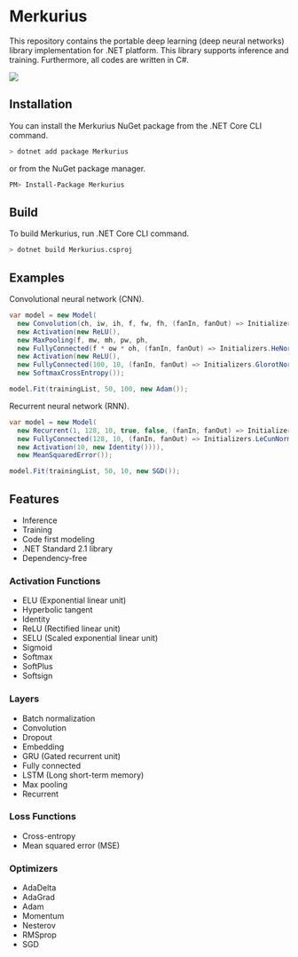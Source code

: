 # Merkurius

This repository contains the portable deep learning (deep neural networks) library implementation for .NET platform. This library supports inference and training. Furthermore, all codes are written in C#.

![](https://github.com/milchchan/Merkurius/workflows/.NET%20Core/badge.svg)

## Installation

You can install the Merkurius NuGet package from the .NET Core CLI command.

```sh
> dotnet add package Merkurius
```

or from the NuGet package manager.

```sh
PM> Install-Package Merkurius
```

## Build

To build Merkurius, run .NET Core CLI command.

```sh
> dotnet build Merkurius.csproj
```

## Examples

Convolutional neural network (CNN).

```csharp
var model = new Model(
  new Convolution(ch, iw, ih, f, fw, fh, (fanIn, fanOut) => Initializers.HeNormal(fanIn),
  new Activation(new ReLU(),
  new MaxPooling(f, mw, mh, pw, ph,
  new FullyConnected(f * ow * oh, (fanIn, fanOut) => Initializers.HeNormal(fanIn),
  new Activation(new ReLU(),
  new FullyConnected(100, 10, (fanIn, fanOut) => Initializers.GlorotNormal(fanIn, fanOut))))))),
  new SoftmaxCrossEntropy());

model.Fit(trainingList, 50, 100, new Adam());
```

Recurrent neural network (RNN).

```csharp
var model = new Model(
  new Recurrent(1, 128, 10, true, false, (fanIn, fanOut) => Initializers.LeCunNormal(fanIn),
  new FullyConnected(128, 10, (fanIn, fanOut) => Initializers.LeCunNormal(fanIn),
  new Activation(10, new Identity()))),
  new MeanSquaredError());

model.Fit(trainingList, 50, 10, new SGD());
```

## Features

* Inference
* Training
* Code first modeling
* .NET Standard 2.1 library
* Dependency-free

### Activation Functions
* ELU (Exponential linear unit)
* Hyperbolic tangent
* Identity
* ReLU (Rectified linear unit)
* SELU (Scaled exponential linear unit)
* Sigmoid
* Softmax
* SoftPlus
* Softsign

### Layers
* Batch normalization
* Convolution
* Dropout
* Embedding
* GRU (Gated recurrent unit)
* Fully connected
* LSTM (Long short-term memory)
* Max pooling
* Recurrent

### Loss Functions
* Cross-entropy
* Mean squared error (MSE)

### Optimizers
* AdaDelta
* AdaGrad
* Adam
* Momentum
* Nesterov
* RMSprop
* SGD
